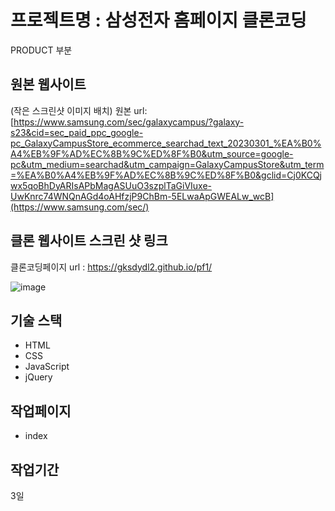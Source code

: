 # 프로젝트명 : 삼성전자 홈페이지 클론코딩
PRODUCT 부분 

## 원본 웹사이트
(작은 스크린샷 이미지 배치)
원본 url: [https://www.samsung.com/sec/galaxycampus/?galaxy-s23&cid=sec_paid_ppc_google-pc_GalaxyCampusStore_ecommerce_searchad_text_20230301_%EA%B0%A4%EB%9F%AD%EC%8B%9C%ED%8F%B0&utm_source=google-pc&utm_medium=searchad&utm_campaign=GalaxyCampusStore&utm_term=%EA%B0%A4%EB%9F%AD%EC%8B%9C%ED%8F%B0&gclid=Cj0KCQjwx5qoBhDyARIsAPbMagASUuO3szplTaGiVIuxe-UwKnrc74WNQnAGd4oAHfzjP9ChBm-5ELwaApGWEALw_wcB](https://www.samsung.com/sec/)

## 클론 웹사이트 스크린 샷 링크
클론코딩페이지 url : https://gksdydl2.github.io/pf1/


![image](https://github.com/gksdydl2/pf1/assets/142553002/8c2be93c-e297-4863-ad27-e2c4e1e0f798)

## 기술 스택
- HTML
- CSS
- JavaScript
- jQuery

## 작업페이지
- index

## 작업기간
3일
